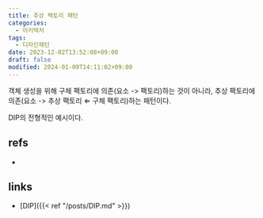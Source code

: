 ```yaml
---
title: 추상 팩토리 패턴
categories:
  - 아키텍처
tags:
  - 디자인패턴
date: 2023-12-02T13:52:08+09:00
draft: false
modified: 2024-01-09T14:11:02+09:00
---
```

객체 생성을 위해 구체 팩토리에 의존(요소 -> 팩토리)하는 것이 아니라, 추상 팩토리에 의존(요소 -> 추상 팩토리 $\Leftarrow$ 구체 팩토리)하는 패턴이다. 

DIP의 전형적인 예시이다.


## refs
- 


## links
- [DIP]({{< ref "/posts/DIP.md" >}})
